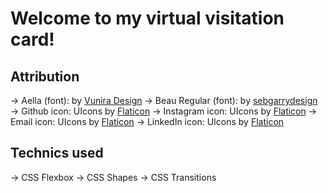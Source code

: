 # Welcome to my virtual visitation card!

## Attribution
→ Aella (font): by <a href="https://www.dafont.com/vunira-design.d9067">Vunira Design</a>
→ Beau Regular (font): by <a href="https://www.fontspace.com/sebgarrydesign">sebgarrydesign</a>
→ Github icon: UIcons by <a href="https://www.flaticon.com/uicons">Flaticon</a>
→ Instagram icon: UIcons by <a href="https://www.flaticon.com/uicons">Flaticon</a>
→ Email icon: UIcons by <a href="https://www.flaticon.com/uicons">Flaticon</a>
→ LinkedIn icon: UIcons by <a href="https://www.flaticon.com/uicons">Flaticon</a>

## Technics used
→ CSS Flexbox
→ CSS Shapes
→ CSS Transitions